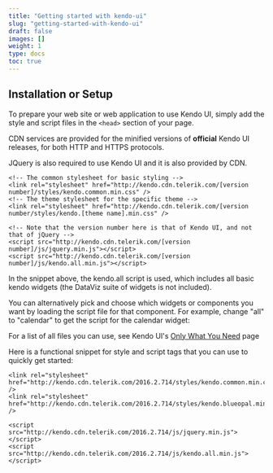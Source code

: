 ```yaml
---
title: "Getting started with kendo-ui"
slug: "getting-started-with-kendo-ui"
draft: false
images: []
weight: 1
type: docs
toc: true
---
```


## Installation or Setup
To prepare your web site or web application to use Kendo UI, simply add the style and script files in the `<head>` section of your page. 

CDN services are provided for the minified versions of **official** Kendo UI releases, for both HTTP and HTTPS protocols.

JQuery is also required to use Kendo UI and it is also provided by CDN.

<!-- language-all: lang-html -->

    <!-- The common stylesheet for basic styling -->
    <link rel="stylesheet" href="http://kendo.cdn.telerik.com/[version number]/styles/kendo.common.min.css" />
    <!-- The theme stylesheet for the specific theme -->
    <link rel="stylesheet" href="http://kendo.cdn.telerik.com/[version number/styles/kendo.[theme name].min.css" />

    <!-- Note that the version number here is that of Kendo UI, and not that of jQuery -->
    <script src="http://kendo.cdn.telerik.com/[version number]/js/jquery.min.js"></script>
    <script src="http://kendo.cdn.telerik.com/[version number]/js/kendo.all.min.js"></script>

In the snippet above, the kendo.all script is used, which includes all basic kendo widgets (the DataViz suite of widgets is not included). 

You can alternatively pick and choose which widgets or components you want by loading the script file for that component. For example, change "all" to "calendar" to get the script for the calendar widget:
    <script src="http://kendo.cdn.telerik.com/[version number]/js/kendo.calendar.min.js"></script>

For a list of all files you can use, see Kendo UI's [Only What You Need][1] page

Here is a functional snippet for style and script tags that you can use to quickly get started:

    <link rel="stylesheet" href="http://kendo.cdn.telerik.com/2016.2.714/styles/kendo.common.min.css" />
    <link rel="stylesheet" href="http://kendo.cdn.telerik.com/2016.2.714/styles/kendo.blueopal.min.css" />

    <script src="http://kendo.cdn.telerik.com/2016.2.714/js/jquery.min.js"></script>
    <script src="http://kendo.cdn.telerik.com/2016.2.714/js/kendo.all.min.js"></script>
  [1]: http://docs.telerik.com/kendo-ui/intro/installation/what-you-need

